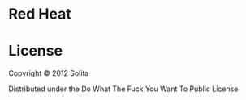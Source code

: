# Red Heat

# License

Copyright © 2012 Solita

Distributed under the Do What The Fuck You Want To Public License
